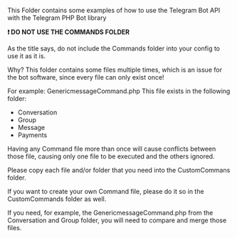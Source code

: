 This Folder contains some examples of how to use the Telegram Bot API with the Telegram PHP Bot library


**:exclamation: DO NOT USE THE COMMANDS FOLDER**

As the title says, do not include the Commands folder into your config to use it as it is.

Why? This folder contains some files multiple times, which is an issue for the bot software, since every file can only exist once!

For example: GenericmessageCommand.php
This file exists in the following folder:
- Conversation
- Group
- Message
- Payments

Having any Command file more than once will cause conflicts between those file, causing only one file to be executed and the others ignored.

Please copy each file and/or folder that you need into the CustomCommans folder.

If you want to create your own Command file, please do it so in the CustomCommands folder as well.

If you need, for example, the GenericmessageCommand.php from the Conversation and Group folder, you will need to compare and merge those files. 

